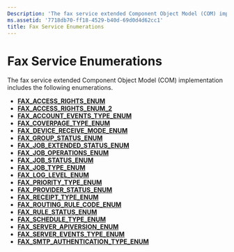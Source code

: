 ```yaml
---
Description: 'The fax service extended Component Object Model (COM) implementation includes the following enumerations.'
ms.assetid: '7718db70-ff18-4529-b40d-69d0d4d62cc1'
title: Fax Service Enumerations
---
```


# Fax Service Enumerations

The fax service extended Component Object Model (COM) implementation includes the following enumerations.

-   [**FAX\_ACCESS\_RIGHTS\_ENUM**](-mfax-fax-access-rights-enum.md)
-   [**FAX\_ACCESS\_RIGHTS\_ENUM\_2**](-mfax-fax-access-rights-enum-2.md)
-   [**FAX\_ACCOUNT\_EVENTS\_TYPE\_ENUM**](-mfax-fax-account-events-type-enum.md)
-   [**FAX\_COVERPAGE\_TYPE\_ENUM**](-mfax-fax-coverpage-type-enum.md)
-   [**FAX\_DEVICE\_RECEIVE\_MODE\_ENUM**](-mfax-fax-device-receive-mode-enum.md)
-   [**FAX\_GROUP\_STATUS\_ENUM**](-mfax-fax-group-status-enum.md)
-   [**FAX\_JOB\_EXTENDED\_STATUS\_ENUM**](-mfax-fax-job-extended-status-enum.md)
-   [**FAX\_JOB\_OPERATIONS\_ENUM**](-mfax-fax-job-operations-enum.md)
-   [**FAX\_JOB\_STATUS\_ENUM**](-mfax-fax-job-status-enum.md)
-   [**FAX\_JOB\_TYPE\_ENUM**](-mfax-fax-job-type-enum.md)
-   [**FAX\_LOG\_LEVEL\_ENUM**](-mfax-fax-log-level-enum.md)
-   [**FAX\_PRIORITY\_TYPE\_ENUM**](-mfax-fax-priority-type-enum.md)
-   [**FAX\_PROVIDER\_STATUS\_ENUM**](-mfax-fax-provider-status-enum.md)
-   [**FAX\_RECEIPT\_TYPE\_ENUM**](-mfax-fax-receipt-type-enum.md)
-   [**FAX\_ROUTING\_RULE\_CODE\_ENUM**](-mfax-fax-routing-rule-code-enum.md)
-   [**FAX\_RULE\_STATUS\_ENUM**](-mfax-fax-rule-status-enum.md)
-   [**FAX\_SCHEDULE\_TYPE\_ENUM**](-mfax-fax-schedule-type-enum.md)
-   [**FAX\_SERVER\_APIVERSION\_ENUM**](-mfax-fax-server-apiversion-enum.md)
-   [**FAX\_SERVER\_EVENTS\_TYPE\_ENUM**](-mfax-fax-server-events-type-enum.md)
-   [**FAX\_SMTP\_AUTHENTICATION\_TYPE\_ENUM**](-mfax-fax-smtp-authentication-type-enum.md)

 

 



